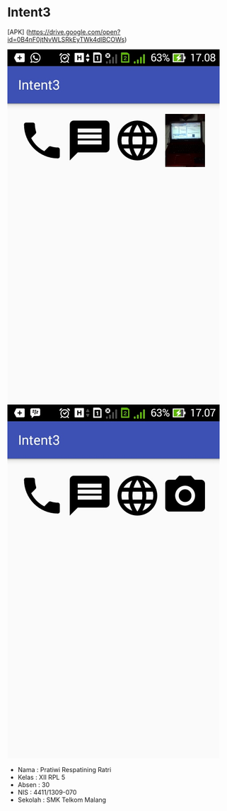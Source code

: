 # Intent3

[APK] (https://drive.google.com/open?id=0B4nF0jtNvWLSRkEyTWk4dlBCOWs)

![Screenshots1](https://github.com/Pratiwiratri/Intent3/blob/master/Screenshot_2016-10-31-17-08-12%5B1%5D.jpg)
![Screenshots1](https://github.com/Pratiwiratri/Intent3/blob/master/Screenshot_2016-10-31-17-07-41%5B1%5D.jpg)

* Nama : Pratiwi Respatining Ratri
* Kelas : XII RPL 5
* Absen : 30
* NIS : 4411/1309-070
* Sekolah : SMK Telkom Malang
